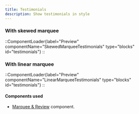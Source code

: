 ```yaml
---
title: Testimonials
description: Show testimonials in style
---
```


### With skewed marquee

::ComponentLoader{label="Preview" componentName="SkewedMarqueeTestimonials" type="blocks" id="testimonials"}
::

### With linear marquee

::ComponentLoader{label="Preview" componentName="LinearMarqueeTestimonials" type="blocks" id="testimonials"}
::

#### Components used

- [Marquee & Review](https://inspira-ui.com/components/miscellaneous/marquee) component.
